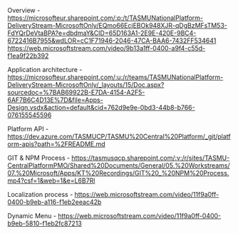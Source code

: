 Overview - https://microsofteur.sharepoint.com/:p:/t/TASMUNationalPlatform-DeliveryStream-MicrosoftOnly/EQmo66EcjEBOk948XJR-qDgBzMFsTM53-FdYQrDeVtaBPA?e=dbdmaY&CID=65D163A1-2E9E-420E-9BC4-6722416B7955&wdLOR=cC1F71946-2046-47CA-BAA6-7432FF534641
https://web.microsoftstream.com/video/9b13a1ff-0400-a9f4-c55d-f1ea9f22b392

Application architecture - https://microsofteur.sharepoint.com/:u:/r/teams/TASMUNationalPlatform-DeliveryStream-MicrosoftOnly/_layouts/15/Doc.aspx?sourcedoc=%7BAB69922B-E7DA-4154-A2F5-6AF7B6C4D13E%7D&file=Apps-Design.vsdx&action=default&cid=762d9e9e-0bd3-44b8-b766-076155545596

Platform API - https://dev.azure.com/TASMUCP/TASMU%20Central%20Platform/_git/platform-apis?path=%2FREADME.md

GIT & NPM Process -  https://tasmusqcp.sharepoint.com/:v:/r/sites/TASMU-CentralPlatformPMO/Shared%20Documents/General/05.%20Workstreams/07.%20Microsoft/Apps/KT%20Recordings/GIT%20_%20NPM%20Process.mp4?csf=1&web=1&e=L6B7Rl

Localization process - https://web.microsoftstream.com/video/11f9a0ff-0400-b9eb-a116-f1eb2eeac42b

Dynamic Menu - https://web.microsoftstream.com/video/11f9a0ff-0400-b9eb-5810-f1eb2fc87213